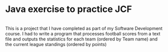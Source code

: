 # Java exercise to practice JCF
<br/>
This is a project that I have completed as part of my Software Development course.
I had to write a program that processes football scores from a text file and outputs the statistics for each team (ordered by Team name) and the current league standings (ordered by points)
